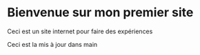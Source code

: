 # Bienvenue sur mon premier site
Ceci est un site internet pour faire des expériences

Ceci est la mis à jour dans main

